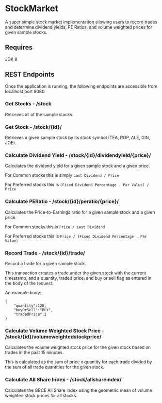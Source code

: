 # StockMarket

A super simple stock market implementation allowing users to record trades and determine dividend yields, 
PE Ratios, and volume weighted prices for given sample stocks.

## Requires
JDK 8

## REST Endpoints

Once the application is running, the following endpoints are accessible from localhost port 8080.

### Get Stocks - /stock
Retrieves all of the sample stocks.

### Get Stock - /stock/{id}/
Retrieves a given sample stock by its stock symbol (TEA, POP, ALE, GIN, JOE).

### Calculate Dividend Yield - /stock/{id}/dividendyield/{price}/
Calculates the dividend yield for a given sample stock and a given price.

For Common stocks this is simply `Last Dividend / Price`

For Preferred stocks this is `(Fixed Dividend Percentage . Par Value) / Price`

### Calculate PERatio - /stock/{id}/peratio/{price}/
Calculates the Price-to-Earnings ratio for a given sample stock and a given price.

For Common stocks this is `Price / Last Dividend`

For Preferred stocks this is `Price / (Fixed Dividend Percentage . Par Value)`

### Record Trade - /stock/{id}/trade/
Record a trade for a given sample stock.

This transaction creates a trade under the given stock with the current timestamp, and a quantity, traded price, and 
buy or sell flag as entered in the body of the request.

An example body:
```
{
	"quantity":120,
	"buyOrSell":"BUY",
	"tradedPrice":2
}
```

### Calculate Volume Weighted Stock Price - /stock/{id}/volumeweightedstockprice/
Calculates the volume weighted stock price for the given stock based on trades in the past 15 minutes.

This is calculated as the sum of price x quantity for each trade divided by 
the sum of all trade quantities for the given stock.

### Calculate All Share Index - /stock/allshareindex/
Calculates the GBCE All Share Index using the geometric mean of volume weighted stock prices for all stocks.


